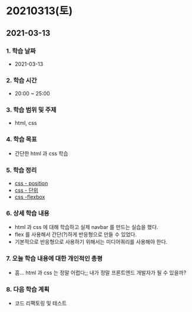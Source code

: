 # 20210313\(토\)

## 2021-03-13

### 1. 학습 날짜

* 2021-03-13

### 2. 학습 시간

* 20:00 ~ 25:00

### 3. 학습 범위 및 주제

* html, css

### 4. 학습 목표

* 간단한 html 과 css 학습

### 5. 학습 정리

* [css - position](https://simian114.gitbook.io/blog/undefined/html-css/position)
* [css - 단위](https://simian114.gitbook.io/blog/undefined/html-css/css-unit-7)
* [css -flexbox](https://simian114.gitbook.io/blog/undefined/html-css/flex)

### 6. 상세 학습 내용

* html 과 css 에 대해 학습하고 실제 navbar 를 만드는 실습을 했다.
* flex 를 사용해서 간단\(?\)하게 반응형으로 만들 수 있었다.
* 기본적으로 반응형으로 사용하기 위해서는 미디어쿼리를 사용해야 한다.

### 7. 오늘 학습 내용에 대한 개인적인 총평

* 흠... html 과 css 는 정말 어렵다;; 내가 정말 프론트엔드 개발자가 될 수 있을까?

### 8. 다음 학습 계획

* 코드 리팩토링 및 테스트

